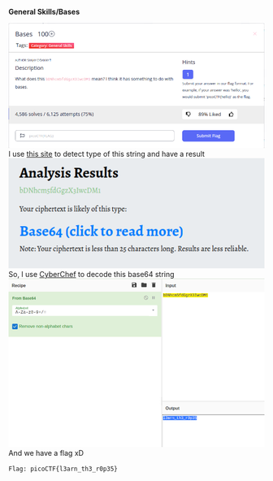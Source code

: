 **General Skills/Bases**

![](problem.png)\
I use [this site](https://www.boxentriq.com/code-breaking/cipher-identifier) to detect type of this string and have a result
![](a.png)\
So, I use [CyberChef](https://gchq.github.io/) to decode this base64 string 
![](solve.png)\
And we have a flag xD
~~~
Flag: picoCTF{l3arn_th3_r0p35}
~~~
